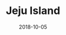 ---
title: Jeju Island
date: 2018-10-05
countries:
  - South Korea
resources:
  - src: DSCF0611.jpg
    params: 
      weight: 1
  - src: DSCF0618.jpg
    params: 
      weight: 2
  - src: DSCF0653.jpg
    params: 
      weight: 3
  - src: DSCF0656.jpg
    params: 
      weight: 4
  - src: DSCF0672.jpg
    params: 
      weight: 5
  - src: DSCF0685.jpg
    params: 
      weight: 6
  - src: DSCF0711.jpg
    params: 
      weight: 7
  - src: DSCF0692.jpg
    params: 
      weight: 8
  - src: DSCF0652.jpg
    params: 
      weight: 9
  - src: DSCF0709.jpg
    params: 
      weight: 10
---